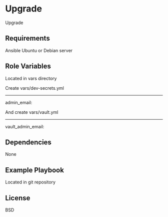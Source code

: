 Upgrade
=========

Upgrade

Requirements
------------

Ansible
Ubuntu or Debian server

Role Variables
--------------

Located in vars directory

Create vars/dev-secrets.yml

---
admin_email:


And create vars/vault.yml

---
vault_admin_email: 


Dependencies
------------

None

Example Playbook
----------------

Located in git repository

License
-------

BSD
